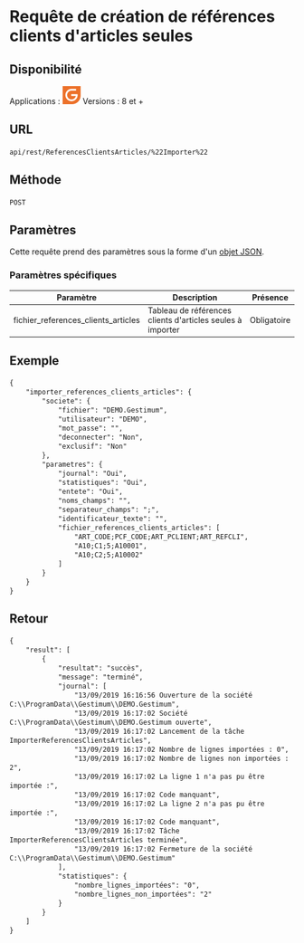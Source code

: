 # Requête de création de références clients d'articles seules


## Disponibilité


Applications : ![](../GestionCommerciale32.png)
Versions : 8 et +


## URL

``
api/rest/ReferencesClientsArticles/%22Importer%22
``

## Méthode

``
POST
``

## Paramètres


Cette requête prend des paramètres sous la forme d'un [objet JSON](../ObjetJSONParametreRequetes.md).


### Paramètres spécifiques







| Paramètre | Description | Présence |
|---|---|---|
| fichier\_references\_clients\_articles | Tableau de références clients d'articles seules à importer | Obligatoire |


## Exemple

````
{
    "importer_references_clients_articles": {
        "societe": {
            "fichier": "DEMO.Gestimum",
            "utilisateur": "DEMO",
            "mot_passe": "",
            "deconnecter": "Non",
            "exclusif": "Non"
        },
        "parametres": {
            "journal": "Oui",
            "statistiques": "Oui",
            "entete": "Oui",
            "noms_champs": "",
            "separateur_champs": ";",
            "identificateur_texte": "",
            "fichier_references_clients_articles": [
                "ART_CODE;PCF_CODE;ART_PCLIENT;ART_REFCLI",
                "A10;C1;5;A10001",
                "A10;C2;5;A10002"
            ]
        }
    }
}
````

## Retour

````
{
    "result": [
        {
            "resultat": "succès",
            "message": "terminé",
            "journal": [
                "13/09/2019 16:16:56 Ouverture de la société C:\\ProgramData\\Gestimum\\DEMO.Gestimum",
                "13/09/2019 16:17:02 Société C:\\ProgramData\\Gestimum\\DEMO.Gestimum ouverte",
                "13/09/2019 16:17:02 Lancement de la tâche ImporterReferencesClientsArticles",
                "13/09/2019 16:17:02 Nombre de lignes importées : 0",
                "13/09/2019 16:17:02 Nombre de lignes non importées : 2",
                "13/09/2019 16:17:02 La ligne 1 n'a pas pu être importée :",
                "13/09/2019 16:17:02 Code manquant",
                "13/09/2019 16:17:02 La ligne 2 n'a pas pu être importée :",
                "13/09/2019 16:17:02 Code manquant",
                "13/09/2019 16:17:02 Tâche ImporterReferencesClientsArticles terminée",
                "13/09/2019 16:17:02 Fermeture de la société C:\\ProgramData\\Gestimum\\DEMO.Gestimum"
            ],
            "statistiques": {
                "nombre_lignes_importées": "0",
                "nombre_lignes_non_importées": "2"
            }
        }
    ]
}
````